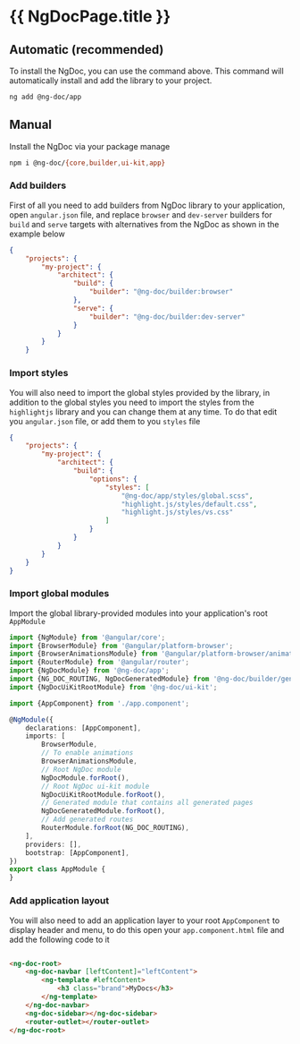 # {{ NgDocPage.title }}

## Automatic (recommended)

To install the NgDoc, you can use the command above.
This command will automatically install and add the library to your project.

```bash
ng add @ng-doc/app
```

## Manual

Install the NgDoc via your package manage

```bash
npm i @ng-doc/{core,builder,ui-kit,app}
```

### Add builders

First of all you need to add builders from NgDoc library to your application, open `angular.json`
file, and replace `browser` and `dev-server` builders for `build` and `serve` targets with
alternatives
from the NgDoc as shown in the example below

```json
{
	"projects": {
		"my-project": {
			"architect": {
				"build": {
					"builder": "@ng-doc/builder:browser"
				},
				"serve": {
					"builder": "@ng-doc/builder:dev-server"
				}
			}
		}
	}
```

### Import styles

You will also need to import the global styles provided by the library, in addition to the global
styles you need to import the styles from the `highlightjs` library and you can change them at any
time. To do that edit you `angular.json` file, or add them to you `styles` file

```json
{
	"projects": {
		"my-project": {
			"architect": {
				"build": {
					"options": {
						"styles": [
							"@ng-doc/app/styles/global.scss",
							"highlight.js/styles/default.css",
							"highlight.js/styles/vs.css"
						]
					}
				}
			}
		}
	}
}
```

### Import global modules

Import the global library-provided modules into your application's root `AppModule`

```typescript
import {NgModule} from '@angular/core';
import {BrowserModule} from '@angular/platform-browser';
import {BrowserAnimationsModule} from '@angular/platform-browser/animations';
import {RouterModule} from '@angular/router';
import {NgDocModule} from '@ng-doc/app';
import {NG_DOC_ROUTING, NgDocGeneratedModule} from '@ng-doc/builder/generated';
import {NgDocUiKitRootModule} from '@ng-doc/ui-kit';

import {AppComponent} from './app.component';

@NgModule({
	declarations: [AppComponent],
	imports: [
		BrowserModule,
		// To enable animations
		BrowserAnimationsModule,
		// Root NgDoc module
		NgDocModule.forRoot(),
		// Root NgDoc ui-kit module
		NgDocUiKitRootModule.forRoot(),
		// Generated module that contains all generated pages
		NgDocGeneratedModule.forRoot(),
		// Add generated routes
		RouterModule.forRoot(NG_DOC_ROUTING),
	],
	providers: [],
	bootstrap: [AppComponent],
})
export class AppModule {
}

```

### Add application layout

You will also need to add an application layer to your root `AppComponent` to display header and
menu, to do this open your `app.component.html` file and add the following code to it

```html

<ng-doc-root>
	<ng-doc-navbar [leftContent]="leftContent">
		<ng-template #leftContent>
			<h3 class="brand">MyDocs</h3>
		</ng-template>
	</ng-doc-navbar>
	<ng-doc-sidebar></ng-doc-sidebar>
	<router-outlet></router-outlet>
</ng-doc-root>
```

